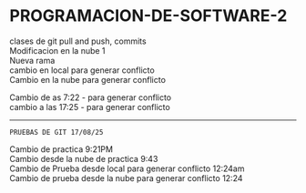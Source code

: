 # PROGRAMACION-DE-SOFTWARE-2
clases de git pull and push, commits  
Modificacion en la nube 1  
Nueva rama  
cambio en local para generar conflicto  
Cambio en la nube para generar conflicto  

Cambio de as 7:22 - para generar conflicto   
cambio a las 17:25 - para generar conflicto  

------------------------------------------------------- 
    PRUEBAS DE GIT 17/08/25 
Cambio de practica 9:21PM  
Cambio desde la nube de practica 9:43  
Cambio de Prueba desde local para generar conflicto 12:24am  
Cambio de prueba desde la nube para generar conflicto 12:24  

